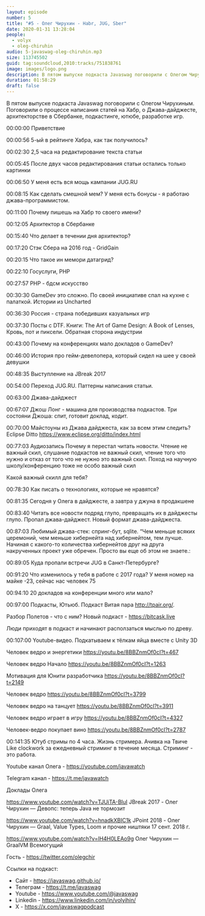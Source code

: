 ```yaml
---
layout: episode
number: 5
title: "#5 - Олег Чирухин - Habr, JUG, Sber"
date: 2020-01-31 13:28:04
people:
  - volyx
  - oleg-chiruhin
audio: 5-javaswag-oleg-chiruhin.mp3
size: 113745502
guid: tag:soundcloud,2010:tracks/751838761
image: images/logo.png
description: В пятом выпуске подкаста Javaswag поговорили с Олегом Чирухиным. Поговорили о процессе написания статей на Хабр, о Джава-дайджесте, архитекторстве в Сбербанке, подкастинге, ютюбе, разработке игр.
duration: 01:58:29
draft: false
---
```


В пятом выпуске подкаста Javaswag поговорили с Олегом Чирухиным. Поговорили о процессе написания статей на Хабр, о Джава-дайджесте, архитекторстве в Сбербанке, подкастинге, ютюбе, разработке игр.


00:00:00 Приветствие

00:00:56 5-ый в рейтинге Хабра, как так получилось?

00:02:30 2,5 часа на редактирование текста статьи

00:05:45 После двух часов редактирования статьи остались только картинки

00:06:50 У меня есть вся мощь кампании JUG.RU

00:08:15 Как сделать смешной мем? У меня есть бонусы - я работаю джава-программистом.

00:11:00 Почему пишешь на Хабр то своего имени?

00:12:05 Архитектор в Сбербанке

00:15:40 Что делает в течении дня архитектор?

00:17:20 Стэк Сбера на 2016 год - GridGain

00:20:15 Что такое ин мемори датагрид?

00:22:10 Госуслуги, PHP

00:27:57 PHP - бдсм искусство

00:30:30 GameDev это сложно. По своей инициативе спал на кухне с палаткой. Истории из Uncharted

00:36:30 Россия - страна победивших казуальных игр

00:37:30 Посты с DTF. Книги: The Art of Game Design: A Book of Lenses, Кровь, пот и пиксели. Обратная сторона индустрии

00:43:00 Почему на конференциях мало докладов о GameDev?

00:46:00 История про гейм-девелопера, который сидел на шее у своей девушки

00:48:35 Выступление на JBreak 2017

00:54:00 Переход JUG.RU. Паттерны написания статьи.

00:63:00 Джава-дайджест

00:67:07 Джош Лонг - машина для производства подкастов. Три состояни Джоша: спит, готовит доклад, кодит.

00:70:00 Майстоуны из Джава дайджеста, как за всем этим следить? Eclipse Ditto https://www.eclipse.org/ditto/index.html 

00:77:03 Аудиозапись Почему я перестал читать новости. Чтение не важный скил, слушание подкастов не важный скил, чтение того что нужно и отказ от того что не нужно это важный скил. Поход на научную школу/конференцию тоже не особо важный скил

Какой важный скилл для тебя?

00:78:30 Как писать о технологиях, которые не нравятся?

00:81:35 Сегодня у Олега в дайджесте, а завтра у джуна в продакшене

00:83:40 Читать все новости подряд глупо, превращать их в дайджесты глупо. Пропал джава-дайджест. Новый формат джава-дайджеста.

00:87:03 Любимый джава-стек: спринг-бут, sqlite. “Чем меньше всяких церемоний, чем меньше хибернейта над хибернейтом, тем лучше. Начиная с какого-то количества хибернейтов друг на друга накрученных проект уже обречен. Просто вы еще об этом не знаете.:

00:89:05 Куда пропали встречи JUG в Санкт-Петербурге?

00:91:20 Что изменилось у тебя в работе с 2017 года? У меня номер на майке -23, сейчас нас человек 75

00:94:10 20 докладов на конференции много или мало?

00:97:00 Подкасты, Ютьюб. Подкаст Витая пара http://tpair.org/. 

Разбор Полетов - что с ним? Новый подкаст - https://bitcask.live 

Люди приходят в подкаст и начинают расползаться мыслью по древу.

00:107:00 Youtube-видео. Подкатываем к тёлкам яйца вместе с Unity 3D

Человек ведро и энергетики https://youtu.be/8BBZnmOf0cI?t=467 

Человек ведро Начало https://youtu.be/8BBZnmOf0cI?t=1263 

Мотивация для Юнити разработчика https://youtu.be/8BBZnmOf0cI?t=2149 

Человек ведро https://youtu.be/8BBZnmOf0cI?t=3799 

Человек ведро на танцует https://youtu.be/8BBZnmOf0cI?t=3911 

Человек ведро играет в игру https://youtu.be/8BBZnmOf0cI?t=4327 

Человек-ведро покупает вино https://youtu.be/8BBZnmOf0cI?t=2787 

00:141:35 Ютуб стримы по 4 часа. Жизнь стримера. Ачивка на Твиче Like clockwork за ежедневный стриминг в течение месяца. Стриминг - это работа.


Youtube канал Олега - https://youtube.com/javawatch 

Telegram канал - https://t.me/javawatch 


Доклады Олега


https://www.youtube.com/watch?v=TJUiTA-BluI  JBreak 2017 - Олег Чирухин — Девопс: теперь Java не тормозит

https://www.youtube.com/watch?v=hnadkXBIC1k  JPoint 2018 - Олег Чирухин — Graal, Value Types, Loom и прочие ништяки 17 сент. 2018 г.

https://www.youtube.com/watch?v=lH4H0LEAo9g  Олег Чирухин — GraalVM Всемогущий


Гость - https://twitter.com/olegchir 

Ссылки на подкаст:

* Сайт -  https://javaswag.github.io/
* Телеграм - https://t.me/javaswag
* Youtube - https://www.youtube.com/@javaswag
* Linkedin - https://www.linkedin.com/in/volyihin/
* X - https://x.com/javaswagpodcast